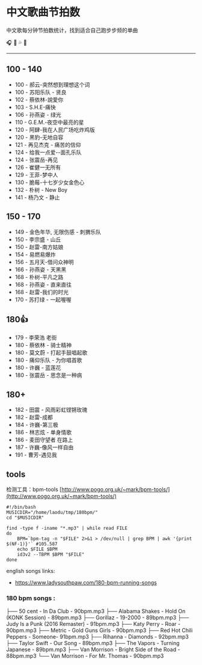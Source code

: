 # 中文歌曲节拍数

中文歌每分钟节拍数统计，找到适合自己跑步步频的单曲

🎧 🏃 💦 🎵

---

## 100 - 140

- 100 - 郝云-突然想到理想这个词
- 100 - 苏阳乐队 - 贤良
- 102 - 蔡依林-說愛你
- 103 - S.H.E-痛快
- 106 - 孙燕姿 - 绿光
- 110 - G.E.M.-夜空中最亮的星
- 120 - 阿肆-我在人民广场吃炸鸡版
- 120 - 黑豹-无地自容
- 121 - 再见杰克 - 痛苦的信仰
- 124 - 给我一点爱--面孔乐队
- 124 - 张震岳-再见
- 126 - 崔健一无所有
- 129 - 王菲-梦中人
- 130 - 脆莓-十七岁少女金色心
- 132 - 朴树 - New Boy
- 141 - 杨乃文 - 静止

## 150 - 170

- 149 - 金色年华, 无限伤感 - 刺猬乐队
- 150 - 李宗盛 - 山丘
- 150 - 赵雷-南方姑娘
- 154 - 易燃易爆炸
- 156 - 五月天-借问众神明
- 166 - 孙燕姿 - 天黑黑
- 168 - 朴树-平凡之路
- 168 - 孙燕姿 - 直来直往
- 168 - 赵雷-我们的时光
- 170 - 苏打绿 - 一起喔喔

## 180👍

- 179 - 李荣浩 老街
- 180 - 蔡依林 - 骑士精神
- 180 - 莫文蔚 - 打起手鼓唱起歌
- 180 - 痛仰乐队 - 为你唱首歌 
- 180 - 许巍 - 蓝莲花
- 180 - 张震岳 - 思念是一种病

## 180+

- 182 - 田震 - 风雨彩虹铿锵玫瑰
- 182 - 赵雷-成都
- 184 - 许巍-第三极
- 186 - 林志炫 - 单身情歌
- 186 - 麦田守望者 在路上
- 187 - 许巍-像风一样自由
- 191 - 曹芳-遇见我


## tools

检测工具：bpm-tools [http://www.pogo.org.uk/~mark/bpm-tools/](http://www.pogo.org.uk/~mark/bpm-tools/)

```
#!/bin/bash
MUSICDIR="/home/laodu/tmp/180bpm/"
cd "$MUSICDIR"

find -type f -iname "*.mp3" | while read FILE
do
    BPM=`bpm-tag -n "$FILE" 2>&1 > /dev/null | grep BPM | awk '{print $(NF-1)}'` #105.587
    echo $FILE $BPM
    id3v2 --TBPM $BPM "$FILE"
done

```

english songs links:

- https://www.ladysouthpaw.com/180-bpm-running-songs

### 180 bpm songs :

├── 50 cent - In Da Club - 90bpm.mp3
├── Alabama Shakes - Hold On (KONK Session) - 89bpm.mp3
├── Gorillaz - 19-2000 - 89bpm.mp3
├── Judy Is a Punk (2016 Remaster) - 91bpm.mp3
├── Katy Perry - Roar - 90bpm.mp3
├── Metric - Gold Guns Girls - 90bpm.mp3
├── Red Hot Chili Peppers - Someone- 91bpm.mp3
├── Rihanna - Diamonds - 92bpm.mp3
├── Taylor Swift - Our Song - 89bpm.mp3
├── The Vapors  - Turning Japanese - 89bpm.mp3
├── Van Morrison - Bright Side of the Road - 88bpm.mp3
└── Van Morrison - For Mr. Thomas - 90bpm.mp3
